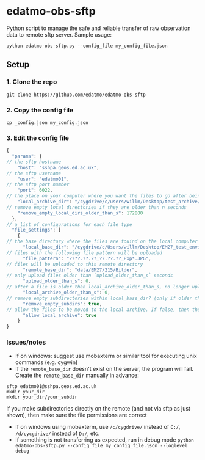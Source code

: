 # edatmo-obs-sftp
 Python script to manage the safe and reliable transfer of raw observation data to remote sftp server. Sample usage:


 ```
python edatmo-obs-sftp.py --config_file my_config_file.json
```

## Setup

### 1. Clone the repo

```
git clone https://github.com/edatmo/edatmo-obs-sftp
```

### 2. Copy the config file

```
cp _config.json my_config.json
```


### 3. Edit the config file


```javascript
{
  "params": {
// the sftp hostname
    "host": "sshpa.geos.ed.ac.uk",
// the sftp username
    "user": "edatmo01",
// the sftp port number
    "port": 6022,
// the place on your computer where you want the files to go after being successfully uploaded
    "local_archive_dir": "/cygdrive/c/users/willm/Desktop/test_archive/",
// remove empty local directories if they are older than n seconds
    "remove_empty_local_dirs_older_than_s": 172800
  },
// a list of configurations for each file type
  "file_settings": [
    {
// the base directory where the files are fouind on the local computer
      "local_base_dir": "/cygdrive/c/Users/willm/Desktop/EM27_test_environment/Public/Documents/EM27/CAMTRACKER/Bilder",
// files with the following file pattern will be uploaded
      "file_pattern": "????.??.??_??.??.??_Exp*.JPG",
// files will be uploaded to this remote directory
      "remote_base_dir": "data/EM27/215/Bilder",
// only upload files older than `upload_older_than_s` seconds
      "upload_older_than_s": 0,
// after a file is older than local_archive_older_than_s, no longer upload the file. Instead, move file to local_archive_dir
      "local_archive_older_than_s": 0,
// remove empty subdirectories within local_base_dir? (only if older than remove_empty_local_dirs_older_than_s)
      "remove_empty_subdirs": true,
// allow the files to be moved to the local archive. If false, then the files will always be re-uploaded . 
      "allow_local_archive": true
    }
}
```

### Issues/notes

- If on windows: suggest use mobaxterm or similar tool for executing unix commands (e.g. cygwin)
- If the `remote_base_dir` doesn't exist on the server, the program will fail. Create the `remote_base_dir` manually in advance:

```
sftp edatmo01@sshpa.geos.ed.ac.uk
mkdir your_dir
mkdir your_dir/your_subdir
```

If you make subdirectories directly on the remote (and not via sftp as just shown), then make sure the file permissions are correct

- If on windows using mobaxterm, use `/c/cygdrive/` instead of `C:/`, `/d/cycgdrive/` instead of `D:/`, etc.
- If something is not transferring as expected, run in debug mode `python edatmo-obs-sftp.py --config_file my_config_file.json --loglevel debug`
